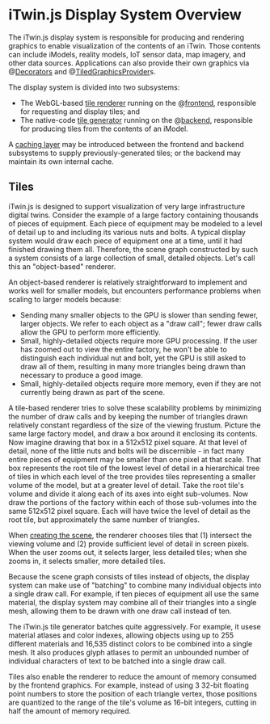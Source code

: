 # iTwin.js Display System Overview

The iTwin.js display system is responsible for producing and rendering graphics to enable visualization of the contents of an iTwin. Those contents can include iModels, reality models, IoT sensor data, map imagery, and other data sources. Applications can also provide their own graphics via @[Decorators](../frontend/ViewDecorations.md) and @[TiledGraphicsProvider]($frontend)s.

The display system is divided into two subsystems:
- The WebGL-based [tile renderer](./frontend-overview.md) running on the @[frontend](../frontend/index.md), responsible for requesting and display tiles; and
- The native-code [tile generator](./backend-overview.md) running on the @[backend](../backend/index.md), responsible for producing tiles from the contents of an iModel.

A [caching layer](./TileCache.md) may be introduced between the frontend and backend subsystems to supply previously-generated tiles; or the backend may maintain its own internal cache.

## Tiles

iTwin.js is designed to support visualization of very large infrastructure digital twins. Consider the example of a large factory containing thousands of pieces of equipment. Each piece of equipment may be modeled to a level of detail up to and including its various nuts and bolts. A typical display system would draw each piece of equipment one at a time, until it had finished drawing them all. Therefore, the scene graph constructed by such a system consists of a large collection of small, detailed objects. Let's call this an "object-based" renderer.

An object-based renderer is relatively straightforward to implement and works well for smaller models, but encounters performance problems when scaling to larger models because:

- Sending many smaller objects to the GPU is slower than sending fewer, larger objects. We refer to each object as a "draw call"; fewer draw calls allow the GPU to perform more efficiently.
- Small, highly-detailed objects require more GPU processing. If the user has zoomed out to view the entire factory, he won't be able to distinguish each individual nut and bolt, yet the GPU is still asked to draw all of them, resulting in many more triangles being drawn than necessary to produce a good image.
- Small, highly-detailed objects require more memory, even if they are not currently being drawn as part of the scene.

A tile-based renderer tries to solve these scalability problems by minimizing the number of draw calls and by keeping the number of triangles drawn relatively constant regardless of the size of the viewing frustum. Picture the same large factory model, and draw a box around it enclosing its contents. Now imagine drawing that box in a 512x512 pixel square. At that level of detail, none of the little nuts and bolts will be discernible - in fact many entire pieces of equipment may be smaller than one pixel at that scale. That box represents the root tile of the lowest level of detail in a hierarchical tree of tiles in which each level of the tree provides tiles representing a smaller volume of  the model, but at a greater level of detail. Take the root tile's volume and divide it along each of its axes into eight sub-volumes. Now draw the portions of the factory within each of those sub-volumes into the same 512x512 pixel square. Each will have twice the level of detail as the root tile, but approximately the same number of triangles.

When [creating the scene](./frontend-overview.md#scene-creation), the renderer chooses tiles that (1) intersect the viewing volume and (2) provide sufficient level of detail in screen pixels. When the user zooms out, it selects larger, less detailed tiles; when she zooms in, it selects smaller, more detailed tiles.

Because the scene graph consists of tiles instead of objects, the display system can make use of "batching" to combine many individual objects into a single draw call. For example, if ten pieces of equipment all use the same material, the display system may combine all of their triangles into a single mesh, allowing them to be drawn with one draw call instead of ten.

The iTwin.js tile generator batches quite aggressively. For example, it usese material atlases and color indexes, allowing objects using up to 255 different materials and 16,535 distinct colors to be combined into a single mesh. It also produces glyph atlases to permit an unbounded number of individual characters of text to be batched into a single draw call.

Tiles also enable the renderer to reduce the amount of memory consumed by the frontend graphics. For example, instead of using 3 32-bit floating point numbers to store the position of each triangle vertex, those positions are quantized to the range of the tile's volume as 16-bit integers, cutting in half the amount of memory required.
